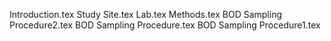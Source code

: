 Introduction.tex
Study Site.tex
Lab.tex
Methods.tex
BOD Sampling Procedure2.tex
BOD Sampling Procedure.tex
BOD Sampling Procedure1.tex